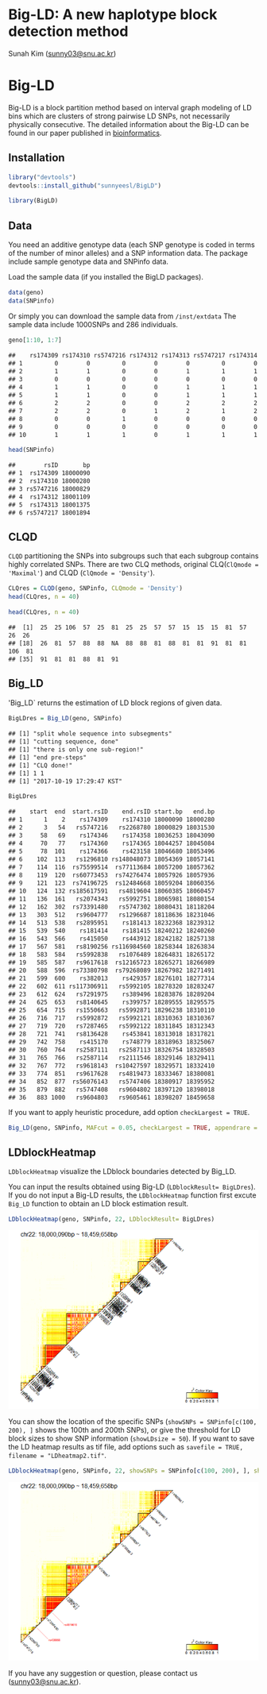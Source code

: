 Big-LD: A new haplotype block detection method
================
Sunah Kim (<sunny03@snu.ac.kr>)

Big-LD
======

Big-LD is a block partition method based on interval graph modeling of LD bins which are clusters of strong pairwise LD SNPs, not necessarily physically consecutive. The detailed information about the Big-LD can be found in our paper published in [bioinformatics](https://academic.oup.com/bioinformatics/article/doi/10.1093/bioinformatics/btx609/4282661/A-new-haplotype-block-detection-method-for-dense).

Installation
------------

``` r
library("devtools")
devtools::install_github("sunnyeesl/BigLD")
```

``` r
library(BigLD)
```

Data
----

You need an additive genotype data (each SNP genotype is coded in terms of the number of minor alleles) and a SNP information data. The package include sample genotype data and SNPinfo data.

Load the sample data (if you installed the BigLD packages).

``` r
data(geno)
data(SNPinfo)
```

Or simply you can download the sample data from `/inst/extdata` The sample data include 1000SNPs and 286 individuals.

``` r
geno[1:10, 1:7]
```

    ##    rs174309 rs174310 rs5747216 rs174312 rs174313 rs5747217 rs174314
    ## 1         0        0         0        0        0         0        0
    ## 2         1        1         0        0        1         1        1
    ## 3         0        0         0        0        0         0        0
    ## 4         1        1         0        0        1         1        1
    ## 5         1        1         0        0        1         1        1
    ## 6         2        2         0        0        2         2        2
    ## 7         2        2         0        1        2         1        2
    ## 8         0        0         1        0        0         0        0
    ## 9         0        0         0        0        0         0        0
    ## 10        1        1         1        0        1         1        1

``` r
head(SNPinfo)
```

    ##        rsID       bp
    ## 1  rs174309 18000090
    ## 2  rs174310 18000280
    ## 3 rs5747216 18000829
    ## 4  rs174312 18001109
    ## 5  rs174313 18001375
    ## 6 rs5747217 18001894

CLQD
----

`CLQD` partitioning the SNPs into subgroups such that each subgroup contains highly correlated SNPs. There are two CLQ methods, original CLQ(`ClQmode = 'Maximal'`) and CLQD (`ClQmode = 'Density'`).

``` r
CLQres = CLQD(geno, SNPinfo, CLQmode = 'Density')
head(CLQres, n = 40)
```

``` r
head(CLQres, n = 40)
```

    ##  [1]  25  25 106  57  25  81  25  25  57  57  15  15  15  81  57  26  26
    ## [18]  26  81  57  88  88  NA  88  88  81  88  81  81  91  81  81 106  81
    ## [35]  91  81  81  88  81  91

Big\_LD
-------

'Big\_LD\` returns the estimation of LD block regions of given data.

``` r
BigLDres = Big_LD(geno, SNPinfo)
```

    ## [1] "split whole sequence into subsegments"
    ## [1] "cutting sequence, done"
    ## [1] "there is only one sub-region!"
    ## [1] "end pre-steps"
    ## [1] "CLQ done!"
    ## [1] 1 1
    ## [1] "2017-10-19 17:29:47 KST"

``` r
BigLDres
```

    ##    start  end  start.rsID    end.rsID start.bp   end.bp
    ## 1      1    2    rs174309    rs174310 18000090 18000280
    ## 2      3   54   rs5747216   rs2268780 18000829 18031530
    ## 3     58   69    rs174346    rs174358 18036253 18043090
    ## 4     70   77    rs174360    rs174365 18044257 18045084
    ## 5     78  101    rs174366    rs423158 18046680 18053496
    ## 6    102  113   rs1296810 rs148048073 18054369 18057141
    ## 7    114  116  rs75599514  rs77113684 18057200 18057362
    ## 8    119  120  rs60773453  rs74276474 18057926 18057936
    ## 9    121  123  rs74196725  rs12484668 18059204 18060356
    ## 10   124  132 rs185617591   rs4819604 18060385 18060457
    ## 11   136  161   rs2074343   rs5992751 18065981 18080154
    ## 12   162  302  rs73391480   rs5747302 18080431 18118204
    ## 13   303  512   rs9604777   rs1296687 18118636 18231046
    ## 14   513  538   rs2895951    rs181413 18232368 18239312
    ## 15   539  540    rs181414    rs181415 18240212 18240260
    ## 16   543  566    rs415050    rs443912 18242182 18257138
    ## 17   567  581   rs8190256 rs116984560 18258344 18263834
    ## 18   583  584   rs5992838   rs1076489 18264831 18265172
    ## 19   585  587   rs9617618  rs12165723 18265271 18266989
    ## 20   588  596  rs73380798  rs79268089 18267982 18271491
    ## 21   599  600    rs382013    rs429357 18276101 18277314
    ## 22   602  611 rs117306911   rs5992105 18278320 18283247
    ## 23   612  624   rs7291975    rs389496 18283876 18289204
    ## 24   625  653   rs8140645    rs399757 18289555 18295575
    ## 25   654  715   rs1550663   rs5992871 18296238 18310110
    ## 26   716  717   rs5992872   rs5992121 18310363 18310367
    ## 27   719  720   rs7287465   rs5992122 18311845 18312343
    ## 28   721  741   rs8136428    rs453841 18313018 18317821
    ## 29   742  758    rs415170    rs748779 18318963 18325067
    ## 30   760  764   rs2587111   rs2587113 18326754 18328503
    ## 31   765  766   rs2587114   rs2111546 18329146 18329411
    ## 32   767  772   rs9618143  rs10427597 18329571 18332410
    ## 33   774  851   rs9617628   rs4819473 18333467 18380081
    ## 34   852  877  rs56076143   rs5747406 18380917 18395952
    ## 35   879  882   rs5747408   rs9604802 18397120 18398018
    ## 36   883 1000   rs9604803   rs9605461 18398207 18459658

If you want to apply heuristic procedure, add option `checkLargest = TRUE`.

``` r
Big_LD(geno, SNPinfo, MAFcut = 0.05, checkLargest = TRUE, appendrare = TRUE)
```

LDblockHeatmap
--------------

`LDblockHeatmap` visualize the LDblock boundaries detected by Big\_LD.

You can input the results obtained using Big-LD (`LDblockResult= BigLDres`). If you do not input a Big-LD results, the `LDblockHeatmap` function first excute `Big_LD` function to obtain an LD block estimation result.

``` r
LDblockHeatmap(geno, SNPinfo, 22, LDblockResult= BigLDres)
```

![](README_figs/README-LDheatmap1-1.png)

You can show the location of the specific SNPs (`showSNPs = SNPinfo[c(100, 200), ]` shows the 100th and 200th SNPs), or give the threshold for LD block sizes to show SNP information (`showLDsize = 50`). If you want to save the LD heatmap results as tif file, add options such as `savefile = TRUE, filename = "LDheatmap2.tif"`.

``` r
LDblockHeatmap(geno, SNPinfo, 22, showSNPs = SNPinfo[c(100, 200), ], showLDsize = 50, savefile = TRUE, filename = "LDheatmap2.tif")
```

![](README_figs/README-LDheatmap3-1.png)

If you have any suggestion or question, please contact us (<sunny03@snu.ac.kr>).
